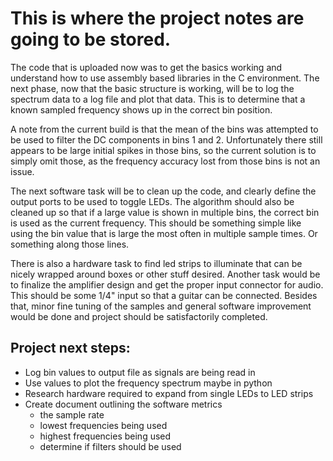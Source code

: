 # This is where the project notes are going to be stored.

The code that is uploaded now was to get the basics working and understand how to use assembly based libraries in the C environment.
The next phase, now that the basic structure is working, will be to log the spectrum data to a log file and plot that data.
This is to determine that a known sampled frequency shows up in the correct bin position.

A note from the current build is that the mean of the bins was attempted to be used to filter the DC components in bins 1 and 2. Unfortunately
there still appears to be large initial spikes in those bins, so the current solution is to simply omit those, as the frequency accuracy lost from
those bins is not an issue.

The next software task will be to clean up the code, and clearly define the output ports to be used to toggle LEDs. The algorithm should also be
cleaned up so that if a large value is shown in multiple bins, the correct bin is used as the current frequency. This should be something simple like
using the bin value that is large the most often in multiple sample times. Or something along those lines.

There is also a hardware task to find led strips to illuminate that can be nicely wrapped around boxes or other stuff desired. Another task would be to finalize
the amplifier design and get the proper input connector for audio. This should be some 1/4" input so that  a guitar can be connected. Besides that, minor fine
tuning of the samples and general software improvement would be done and project should be satisfactorily completed.

## Project next steps:
- Log bin values to output file as signals are being read in
- Use values to plot the frequency spectrum maybe in python
- Research hardware required to expand from single LEDs to LED strips
- Create document outlining the software metrics
  - the sample rate
  - lowest frequencies being used
  - highest frequencies being used
  - determine if filters should be used
